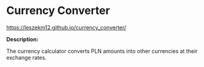 # Currency Converter

https://leszekm12.github.io/currency_converter/

**Description:**

The currency calculator converts PLN amounts into other currencies at their exchange rates.
